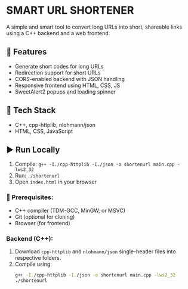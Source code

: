 # SMART URL SHORTENER

A simple and smart tool to convert long URLs into short, shareable links using a C++ backend and a web frontend.

## 🚀 Features
- Generate short codes for long URLs
- Redirection support for short URLs
- CORS-enabled backend with JSON handling
- Responsive frontend using HTML, CSS, JS
- SweetAlert2 popups and loading spinner

## 🔧 Tech Stack
- C++, cpp-httplib, nlohmann/json
- HTML, CSS, JavaScript

## ▶️ Run Locally
1. Compile: `g++ -I./cpp-httplib -I./json -o shortenurl main.cpp -lws2_32`
2. Run: `./shortenurl`
3. Open `index.html` in your browser


### 🧩 Prerequisites:
- C++ compiler (TDM-GCC, MinGW, or MSVC)
- Git (optional for cloning)
- Browser (for frontend)

###  Backend (C++):

1. Download `cpp-httplib` and `nlohmann/json` single-header files into respective folders.
2. Compile using:
   ```bash
   g++ -I./cpp-httplib -I./json -o shortenurl main.cpp -lws2_32
   ./shortenurl

